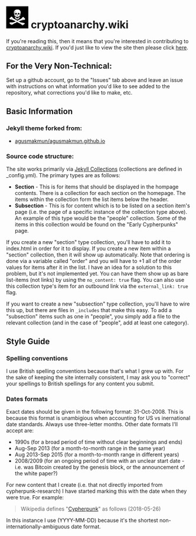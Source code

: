 
# <img src="/static/img/jolly-roger-unshifted.jpg" width="60"> cryptoanarchy.wiki

If you're reading this, then it means that you're interested in contributing to [cryptoanarchy.wiki](https://cryptoanarchy.wiki). If you'd just like to view the site then please click [here](https://cryptoanarchy.wiki).

## For the Very Non-Technical:
Set up a github account, go to the "Issues" tab above and leave an issue with instructions on what information you'd like to see added to the repository, what corrections you'd like to make, etc.

## Basic Information

### Jekyll theme forked from:
* [agusmakmun/agusmakmun.github.io](https://github.com/agusmakmun/agusmakmun.github.io)

### Source code structure:
The site works primarily via [Jekyll Collections](https://jekyllrb.com/docs/collections/) (collections are defined in _config.yml). The primary types are as follows:

+ **Section** - This is for items that should be displayed in the hompage contents. There is a collection for each section on the homepage. The items within the collection form the list items below the header.
+ **Subsection** - This is for content which is to be listed on a section item's page (i.e. the page of a specific instance of the collection type above). An example of this type would be the "people" collection. Some of the items in this collection would be found on the "Early Cypherpunks" page.

If you create a new "section" type collection, you'll have to add it to index.html in order for it to display. If you create a new item within a "section" collection, then it will show up automatically. Note that ordering is done via a variable called "order" and you will have to +1 all of the order values for items after it in the list. I have an idea for a solution to this problem, but it's not implemented yet. You can have them show up as bare list-items (not links) by using the `no_content: true` flag. You can also use this collection type's item for an outbound link via the `external_link: true` flag.

If you want to create a new "subsection" type collection, you'll have to wire this up, but there are files in `_includes` that make this easy. To add a "subsection" items such as one in "people", you simply add a file to the relevant collection (and in the case of "people", add at least one category).

## Style Guide

### Spelling conventions
I use British spelling conventions because that's what I grew up with. For the sake of keeping the site internally consistent, I may ask you to "correct" your spellings to British spellings for any content you submit.

### Dates formats
Exact dates should be given in the following format: 31-Oct-2008. This is because this format is unambigious when accounting for US vs inernational date standards. Always use three-letter months. Other date formats I'll accept are:

+ 1990s (for a broad period of time without clear beginnings and ends)
+ Aug-Sep 2013 (for a month-to-month range in the same year)
+ Aug 2013-Sep 2015 (for a month-to-month range in different years)
+ 2008/2009 (for an ongoing period of time with an unclear start date - i.e. was Bitcoin created by the genesis block, or the announcement of the white paper?)

For new content that I create (i.e. that not directly imported from cypherpunk-research) I have started marking this with the date when they were true. For example:

> Wikipedia defines "[Cypherpunk](https://en.wikipedia.org/wiki/Cypherpunk)" as follows (2018-05-26)

In this instance I use (YYYY-MM-DD) because it's the shortest non-internationally-ambiguous date format.
